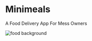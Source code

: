 # Minimeals

A Food Delivery App For Mess Owners


![food background](https://user-images.githubusercontent.com/69747262/132944131-4d0bcd96-d43b-46e6-8389-3c22229b38eb.png)



